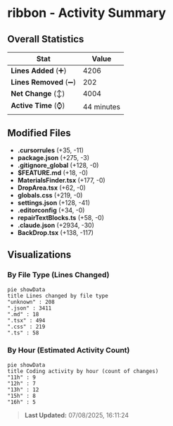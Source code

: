 # ribbon - Activity Summary 

## Overall Statistics

| Stat                   | Value                                                             |
| ---------------------- | ----------------------------------------------------------------- |
| **Lines Added** (➕)   | 4206                                          |
| **Lines Removed** (➖) | 202                                        |
| **Net Change** (↕)    | 4004                |
| **Active Time** (⌚)   | 44 minutes |


## Modified Files
- **.cursorrules** (+35, -11)
- **package.json** (+275, -3)
- **.gitignore_global** (+128, -0)
- **$FEATURE.md** (+18, -0)
- **MaterialsFinder.tsx** (+177, -0)
- **DropArea.tsx** (+62, -0)
- **globals.css** (+219, -0)
- **settings.json** (+128, -41)
- **.editorconfig** (+34, -0)
- **repairTextBlocks.ts** (+58, -0)
- **.claude.json** (+2934, -30)
- **BackDrop.tsx** (+138, -117)

## Visualizations

### By File Type (Lines Changed)

```mermaid
pie showData
title Lines changed by file type
"unknown" : 208
".json" : 3411
".md" : 18
".tsx" : 494
".css" : 219
".ts" : 58
```

### By Hour (Estimated Activity Count)

```mermaid
pie showData
title Coding activity by hour (count of changes)
"11h" : 9
"12h" : 7
"13h" : 12
"15h" : 8
"16h" : 5
```


> **Last Updated:** 07/08/2025, 16:11:24